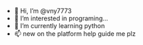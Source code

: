 - 👋 Hi, I’m @vny7773
- 👀 I’m interested in programing...
- 🌱 I’m currently learning python
- 📫 new on the platform help guide me plz

<!---
vny7773/vny7773 is a ✨ special ✨ repository because its `README.md` (this file) appears on your GitHub profile.
You can click the Preview link to take a look at your changes.
--->
